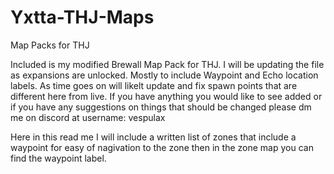 # Yxtta-THJ-Maps
Map Packs for THJ

Included is my modified Brewall Map Pack for THJ. 
I will be updating the file as expansions are unlocked.
Mostly to include Waypoint and Echo location labels.
As time goes on will likelt update and fix spawn points that are different here from live. 
If you have anything you would like to see added or if you have any suggestions on things that should be changed please dm me on discord at username: vespulax

Here in this read me I will include a written list of zones that include a waypoint for easy of nagivation to the zone then in the zone map you can find the waypoint label. 